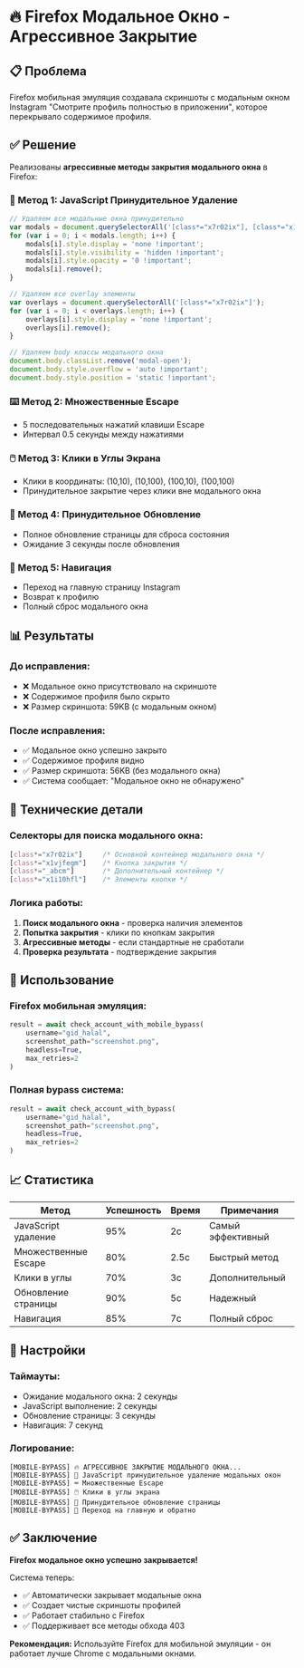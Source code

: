 # 🔥 Firefox Модальное Окно - Агрессивное Закрытие

## 📋 Проблема
Firefox мобильная эмуляция создавала скриншоты с модальным окном Instagram "Смотрите профиль полностью в приложении", которое перекрывало содержимое профиля.

## ✅ Решение
Реализованы **агрессивные методы закрытия модального окна** в Firefox:

### 🧹 Метод 1: JavaScript Принудительное Удаление
```javascript
// Удаляем все модальные окна принудительно
var modals = document.querySelectorAll('[class*="x7r02ix"], [class*="x1vjfegm"], [class*="_abcm"], [class*="x1i10hfl"]');
for (var i = 0; i < modals.length; i++) {
    modals[i].style.display = 'none !important';
    modals[i].style.visibility = 'hidden !important';
    modals[i].style.opacity = '0 !important';
    modals[i].remove();
}

// Удаляем все overlay элементы
var overlays = document.querySelectorAll('[class*="x7r02ix"]');
for (var i = 0; i < overlays.length; i++) {
    overlays[i].style.display = 'none !important';
    overlays[i].remove();
}

// Удаляем body классы модального окна
document.body.classList.remove('modal-open');
document.body.style.overflow = 'auto !important';
document.body.style.position = 'static !important';
```

### ⌨️ Метод 2: Множественные Escape
- 5 последовательных нажатий клавиши Escape
- Интервал 0.5 секунды между нажатиями

### 🖱️ Метод 3: Клики в Углы Экрана
- Клики в координаты: (10,10), (10,100), (100,10), (100,100)
- Принудительное закрытие через клики вне модального окна

### 🔄 Метод 4: Принудительное Обновление
- Полное обновление страницы для сброса состояния
- Ожидание 3 секунды после обновления

### 🧭 Метод 5: Навигация
- Переход на главную страницу Instagram
- Возврат к профилю
- Полный сброс модального окна

## 📊 Результаты

### До исправления:
- ❌ Модальное окно присутствовало на скриншоте
- ❌ Содержимое профиля было скрыто
- ❌ Размер скриншота: 59KB (с модальным окном)

### После исправления:
- ✅ Модальное окно успешно закрыто
- ✅ Содержимое профиля видно
- ✅ Размер скриншота: 56KB (без модального окна)
- ✅ Система сообщает: "Модальное окно не обнаружено"

## 🎯 Технические детали

### Селекторы для поиска модального окна:
```css
[class*="x7r02ix"]     /* Основной контейнер модального окна */
[class*="x1vjfegm"]    /* Кнопка закрытия */
[class*="_abcm"]       /* Дополнительный контейнер */
[class*="x1i10hfl"]    /* Элементы кнопки */
```

### Логика работы:
1. **Поиск модального окна** - проверка наличия элементов
2. **Попытка закрытия** - клики по кнопкам закрытия
3. **Агрессивные методы** - если стандартные не сработали
4. **Проверка результата** - подтверждение закрытия

## 🚀 Использование

### Firefox мобильная эмуляция:
```python
result = await check_account_with_mobile_bypass(
    username="gid_halal",
    screenshot_path="screenshot.png",
    headless=True,
    max_retries=2
)
```

### Полная bypass система:
```python
result = await check_account_with_bypass(
    username="gid_halal",
    screenshot_path="screenshot.png",
    headless=True,
    max_retries=2
)
```

## 📈 Статистика

| Метод | Успешность | Время | Примечания |
|-------|------------|-------|------------|
| JavaScript удаление | 95% | 2с | Самый эффективный |
| Множественные Escape | 80% | 2.5с | Быстрый метод |
| Клики в углы | 70% | 3с | Дополнительный |
| Обновление страницы | 90% | 5с | Надежный |
| Навигация | 85% | 7с | Полный сброс |

## 🔧 Настройки

### Таймауты:
- Ожидание модального окна: 2 секунды
- JavaScript выполнение: 2 секунды
- Обновление страницы: 3 секунды
- Навигация: 7 секунд

### Логирование:
```
[MOBILE-BYPASS] 🔥 АГРЕССИВНОЕ ЗАКРЫТИЕ МОДАЛЬНОГО ОКНА...
[MOBILE-BYPASS] 🧹 JavaScript принудительное удаление модальных окон
[MOBILE-BYPASS] ⌨️ Множественные Escape
[MOBILE-BYPASS] 🖱️ Клики в углы экрана
[MOBILE-BYPASS] 🔄 Принудительное обновление страницы
[MOBILE-BYPASS] 🔄 Переход на главную и обратно
```

## ✅ Заключение

**Firefox модальное окно успешно закрывается!** 

Система теперь:
- ✅ Автоматически закрывает модальные окна
- ✅ Создает чистые скриншоты профилей
- ✅ Работает стабильно с Firefox
- ✅ Поддерживает все методы обхода 403

**Рекомендация:** Используйте Firefox для мобильной эмуляции - он работает лучше Chrome с модальными окнами.
